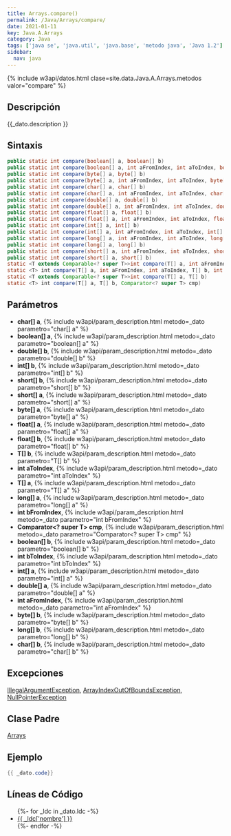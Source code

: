 ```yaml
---
title: Arrays.compare()
permalink: /Java/Arrays/compare/
date: 2021-01-11
key: Java.A.Arrays
category: Java
tags: ['java se', 'java.util', 'java.base', 'metodo java', 'Java 1.2']
sidebar: 
  nav: java
---
```


{% include w3api/datos.html clase=site.data.Java.A.Arrays.metodos valor="compare" %}

## Descripción
{{_dato.description }}

## Sintaxis
~~~java
public static int compare(boolean[] a, boolean[] b)
public static int compare(boolean[] a, int aFromIndex, int aToIndex, boolean[] b, int bFromIndex, int bToIndex)
public static int compare(byte[] a, byte[] b)
public static int compare(byte[] a, int aFromIndex, int aToIndex, byte[] b, int bFromIndex, int bToIndex)
public static int compare(char[] a, char[] b)
public static int compare(char[] a, int aFromIndex, int aToIndex, char[] b, int bFromIndex, int bToIndex)
public static int compare(double[] a, double[] b)
public static int compare(double[] a, int aFromIndex, int aToIndex, double[] b, int bFromIndex, int bToIndex)
public static int compare(float[] a, float[] b)
public static int compare(float[] a, int aFromIndex, int aToIndex, float[] b, int bFromIndex, int bToIndex)
public static int compare(int[] a, int[] b)
public static int compare(int[] a, int aFromIndex, int aToIndex, int[] b, int bFromIndex, int bToIndex)
public static int compare(long[] a, int aFromIndex, int aToIndex, long[] b, int bFromIndex, int bToIndex)
public static int compare(long[] a, long[] b)
public static int compare(short[] a, int aFromIndex, int aToIndex, short[] b, int bFromIndex, int bToIndex)
public static int compare(short[] a, short[] b)
static <T extends Comparable<? super T>>int compare(T[] a, int aFromIndex, int aToIndex, T[] b, int bFromIndex, int bToIndex)
static <T> int compare(T[] a, int aFromIndex, int aToIndex, T[] b, int bFromIndex, int bToIndex, Comparator<? super T> cmp)
static <T extends Comparable<? super T>>int compare(T[] a, T[] b)
static <T> int compare(T[] a, T[] b, Comparator<? super T> cmp)
~~~

## Parámetros
* **char[] a**,  {% include w3api/param_description.html metodo=_dato parametro="char[] a" %}
* **boolean[] a**,  {% include w3api/param_description.html metodo=_dato parametro="boolean[] a" %}
* **double[] b**,  {% include w3api/param_description.html metodo=_dato parametro="double[] b" %}
* **int[] b**,  {% include w3api/param_description.html metodo=_dato parametro="int[] b" %}
* **short[] b**,  {% include w3api/param_description.html metodo=_dato parametro="short[] b" %}
* **short[] a**,  {% include w3api/param_description.html metodo=_dato parametro="short[] a" %}
* **byte[] a**,  {% include w3api/param_description.html metodo=_dato parametro="byte[] a" %}
* **float[] a**,  {% include w3api/param_description.html metodo=_dato parametro="float[] a" %}
* **float[] b**,  {% include w3api/param_description.html metodo=_dato parametro="float[] b" %}
* **T[] b**,  {% include w3api/param_description.html metodo=_dato parametro="T[] b" %}
* **int aToIndex**,  {% include w3api/param_description.html metodo=_dato parametro="int aToIndex" %}
* **T[] a**,  {% include w3api/param_description.html metodo=_dato parametro="T[] a" %}
* **long[] a**,  {% include w3api/param_description.html metodo=_dato parametro="long[] a" %}
* **int bFromIndex**,  {% include w3api/param_description.html metodo=_dato parametro="int bFromIndex" %}
* **Comparator&lt;? super T&gt; cmp**,  {% include w3api/param_description.html metodo=_dato parametro="Comparator<? super T> cmp" %}
* **boolean[] b**,  {% include w3api/param_description.html metodo=_dato parametro="boolean[] b" %}
* **int bToIndex**,  {% include w3api/param_description.html metodo=_dato parametro="int bToIndex" %}
* **int[] a**,  {% include w3api/param_description.html metodo=_dato parametro="int[] a" %}
* **double[] a**,  {% include w3api/param_description.html metodo=_dato parametro="double[] a" %}
* **int aFromIndex**,  {% include w3api/param_description.html metodo=_dato parametro="int aFromIndex" %}
* **byte[] b**,  {% include w3api/param_description.html metodo=_dato parametro="byte[] b" %}
* **long[] b**,  {% include w3api/param_description.html metodo=_dato parametro="long[] b" %}
* **char[] b**,  {% include w3api/param_description.html metodo=_dato parametro="char[] b" %}

## Excepciones
[IllegalArgumentException](/Java/IllegalArgumentException/), [ArrayIndexOutOfBoundsException](/Java/ArrayIndexOutOfBoundsException/), [NullPointerException](/Java/NullPointerException/)

## Clase Padre
[Arrays](/Java/Arrays/)

## Ejemplo
~~~java
{{ _dato.code}}
~~~

## Líneas de Código
<ul>
{%- for _ldc in _dato.ldc -%}
   <li>
       <a href="{{_ldc['url'] }}">{{ _ldc['nombre'] }}</a>
   </li>
{%- endfor -%}
</ul>
